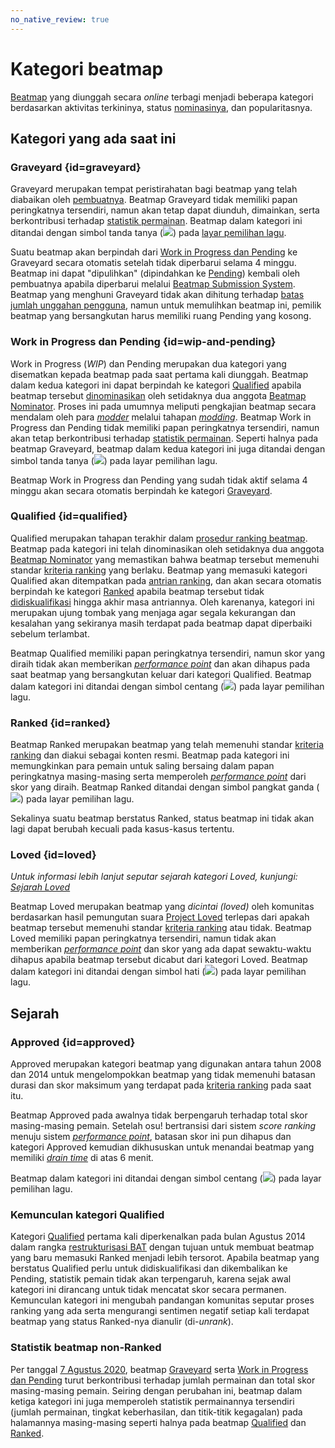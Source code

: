 ```yaml
---
no_native_review: true
---
```


# Kategori beatmap

[Beatmap](/wiki/Beatmap) yang diunggah secara *online* terbagi menjadi beberapa kategori berdasarkan aktivitas terkininya, status [nominasinya](/wiki/Beatmap_ranking_procedure#nominasi), dan popularitasnya.

## Kategori yang ada saat ini

### Graveyard {id=graveyard}

Graveyard merupakan tempat peristirahatan bagi beatmap yang telah diabaikan oleh [pembuatnya](/wiki/Beatmap/Beatmap_host). Beatmap Graveyard tidak memiliki papan peringkatnya tersendiri, namun akan tetap dapat diunduh, dimainkan, serta berkontribusi terhadap [statistik permainan](#statistik-beatmap-non-ranked). Beatmap dalam kategori ini ditandai dengan simbol tanda tanya (![](/wiki/shared/status/graveyard.png)) pada [layar pemilihan lagu](/wiki/Client/Interface#song-select).

Suatu beatmap akan berpindah dari [Work in Progress dan Pending](#wip-and-pending) ke Graveyard secara otomatis setelah tidak diperbarui selama 4 minggu. Beatmap ini dapat "dipulihkan" (dipindahkan ke [Pending](#wip-and-pending)) kembali oleh pembuatnya apabila diperbarui melalui [Beatmap Submission System](/wiki/Beatmapping/Beatmap_submission). Beatmap yang menghuni Graveyard tidak akan dihitung terhadap [batas jumlah unggahan pengguna](/wiki/osu!supporter#increased-limits), namun untuk memulihkan beatmap ini, pemilik beatmap yang bersangkutan harus memiliki ruang Pending yang kosong.

### Work in Progress dan Pending {id=wip-and-pending}

Work in Progress (*WIP*) dan Pending merupakan dua kategori yang disematkan kepada beatmap pada saat pertama kali diunggah. Beatmap dalam kedua kategori ini dapat berpindah ke kategori [Qualified](#qualified) apabila beatmap tersebut [dinominasikan](/wiki/Beatmap_ranking_procedure#nominasi) oleh setidaknya dua anggota [Beatmap Nominator](/wiki/People/Beatmap_Nominators). Proses ini pada umumnya meliputi pengkajian beatmap secara mendalam oleh para [*modder*](/wiki/Modding/Modder) melalui tahapan [*modding*](/wiki/Modding). Beatmap Work in Progress dan Pending tidak memiliki papan peringkatnya tersendiri, namun akan tetap berkontribusi terhadap [statistik permainan](#statistik-beatmap-non-ranked). Seperti halnya pada beatmap Graveyard, beatmap dalam kedua kategori ini juga ditandai dengan simbol tanda tanya (![](/wiki/shared/status/graveyard.png)) pada layar pemilihan lagu.

Beatmap Work in Progress dan Pending yang sudah tidak aktif selama 4 minggu akan secara otomatis berpindah ke kategori [Graveyard](#graveyard).

### Qualified {id=qualified}

Qualified merupakan tahapan terakhir dalam [prosedur ranking beatmap](/wiki/Beatmap_ranking_procedure). Beatmap pada kategori ini telah dinominasikan oleh setidaknya dua anggota [Beatmap Nominator](/wiki/People/Beatmap_Nominators) yang memastikan bahwa beatmap tersebut memenuhi standar [kriteria ranking](/wiki/Ranking_criteria) yang berlaku. Beatmap yang memasuki kategori Qualified akan ditempatkan pada [antrian ranking](/wiki/Beatmap_ranking_procedure/Ranking_queue), dan akan secara otomatis berpindah ke kategori [Ranked](#ranked) apabila beatmap tersebut tidak [didiskualifikasi](/wiki/Beatmap_ranking_procedure#penganuliran-nominasi-(nomination-reset)) hingga akhir masa antriannya. Oleh karenanya, kategori ini merupakan ujung tombak yang menjaga agar segala kekurangan dan kesalahan yang sekiranya masih terdapat pada beatmap dapat diperbaiki sebelum terlambat.

Beatmap Qualified memiliki papan peringkatnya tersendiri, namun skor yang diraih tidak akan memberikan [*performance point*](/wiki/Performance_points) dan akan dihapus pada saat beatmap yang bersangkutan keluar dari kategori Qualified. Beatmap dalam kategori ini ditandai dengan simbol centang (![](/wiki/shared/status/qualified.png)) pada layar pemilihan lagu.

### Ranked {id=ranked}

Beatmap Ranked merupakan beatmap yang telah memenuhi standar [kriteria ranking](/wiki/Ranking_criteria) dan diakui sebagai konten resmi. Beatmap pada kategori ini memungkinkan para pemain untuk saling bersaing dalam papan peringkatnya masing-masing serta memperoleh [*performance point*](/wiki/Performance_points) dari skor yang diraih. Beatmap Ranked ditandai dengan simbol pangkat ganda (![](/wiki/shared/status/ranked.png)) pada layar pemilihan lagu.

Sekalinya suatu beatmap berstatus Ranked, status beatmap ini tidak akan lagi dapat berubah kecuali pada kasus-kasus tertentu.

### Loved {id=loved}

*Untuk informasi lebih lanjut seputar sejarah kategori Loved, kunjungi: [Sejarah Loved](/wiki/History_of_osu!/History_of_Loved)*

Beatmap Loved merupakan beatmap yang *dicintai (loved)* oleh komunitas berdasarkan hasil pemungutan suara [Project Loved](/wiki/Community/Project_Loved) terlepas dari apakah beatmap tersebut memenuhi standar [kriteria ranking](/wiki/Ranking_criteria) atau tidak. Beatmap Loved memiliki papan peringkatnya tersendiri, namun tidak akan memberikan [*performance point*](/wiki/Performance_points) dan skor yang ada dapat sewaktu-waktu dihapus apabila beatmap tersebut dicabut dari kategori Loved. Beatmap dalam kategori ini ditandai dengan simbol hati (![](/wiki/shared/status/loved.png)) pada layar pemilihan lagu.

## Sejarah

### Approved {id=approved}

Approved merupakan kategori beatmap yang digunakan antara tahun 2008 dan 2014 untuk mengelompokkan beatmap yang tidak memenuhi batasan durasi dan skor maksimum yang terdapat pada [kriteria ranking](/wiki/Ranking_criteria) pada saat itu.

Beatmap Approved pada awalnya tidak berpengaruh terhadap total skor masing-masing pemain. Setelah osu! bertransisi dari sistem *score ranking* menuju sistem [*performance point*](/wiki/Performance_points), batasan skor ini pun dihapus dan kategori Approved kemudian dikhususkan untuk menandai beatmap yang memiliki [*drain time*](/wiki/Beatmap/Drain_time) di atas 6 menit.

Beatmap dalam kategori ini ditandai dengan simbol centang (![](/wiki/shared/status/approved.png)) pada layar pemilihan lagu.

### Kemunculan kategori Qualified

Kategori [Qualified](#qualified) pertama kali diperkenalkan pada bulan Agustus 2014 dalam rangka [restrukturisasi BAT](https://osu.ppy.sh/home/news/2014-08-21-restructuring-of-the-bat) dengan tujuan untuk membuat beatmap yang baru memasuki Ranked menjadi lebih tersorot. Apabila beatmap yang berstatus Qualified perlu untuk didiskualifikasi dan dikembalikan ke Pending, statistik pemain tidak akan terpengaruh, karena sejak awal kategori ini dirancang untuk tidak mencatat skor secara permanen. Kemunculan kategori ini mengubah pandangan komunitas seputar proses ranking yang ada serta mengurangi sentimen negatif setiap kali terdapat beatmap yang status Ranked-nya dianulir (di-*unrank*).

### Statistik beatmap non-Ranked

Per tanggal [7 Agustus 2020](https://osu.ppy.sh/home/changelog/stable40/20200807.3), beatmap [Graveyard](#graveyard) serta [Work in Progress dan Pending](#wip-and-pending) turut berkontribusi terhadap jumlah permainan dan total skor masing-masing pemain. Seiring dengan perubahan ini, beatmap dalam ketiga kategori ini juga memperoleh statistik permainannya tersendiri (jumlah permainan, tingkat keberhasilan, dan titik-titik kegagalan) pada halamannya masing-masing seperti halnya pada beatmap [Qualified](#qualified) dan [Ranked](#ranked).
